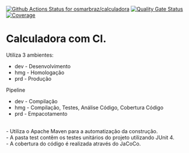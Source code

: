 [![Github Actions Status for osmarbraz/calculadora](https://github.com/osmarbraz/calculadora/workflows/Integra%C3%A7%C3%A3o%20continua%20de%20Java%20com%20Maven/badge.svg)](https://github.com/osmarbraz/calculadora/actions) 
[![Quality Gate Status](https://sonarcloud.io/api/project_badges/measure?project=calculadora&metric=alert_status)](https://sonarcloud.io/summary/new_code?id=calculadora)
[![Coverage](https://sonarcloud.io/api/project_badges/measure?project=calculadora&metric=coverage)](https://sonarcloud.io/component_measures?id=calculadora&metric=coverage)

# Calculadora com CI.

Utiliza 3 ambientes:
- dev - Desenvolvimento
- hmg - Homologação
- prd - Produção

Pipeline 
- dev - Compilação 
- hmg - Compilação, Testes, Análise Código, Cobertura Código
- prd - Empacotamento

<br>
- Utiliza o Apache Maven para a automatização da construção.<br>
- A pasta test contêm os testes unitários do projeto utilizando JUnit 4.<br>
- A cobertura do código é realizada através do JaCoCo.<br>